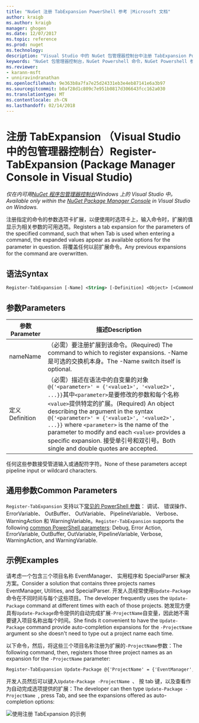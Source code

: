 ```yaml
---
title: "NuGet 注册 TabExpansion PowerShell 参考 |Microsoft 文档"
author: kraigb
ms.author: kraigb
manager: ghogen
ms.date: 12/07/2017
ms.topic: reference
ms.prod: nuget
ms.technology: 
description: "Visual Studio 中的 NuGet 包管理器控制台中注册 TabExpansion PowerShell 命令参考。"
keywords: "NuGet 包管理器控制台，NuGet Powershell 命令，NuGet Powershell 参考，注册 TabExpansion"
ms.reviewer:
- karann-msft
- unniravindranathan
ms.openlocfilehash: 9e363b8a7fa7e25d24331eb3e4eb87141e6a3b97
ms.sourcegitcommit: b0af28d1c809c7e951b0817d306643fcc162a030
ms.translationtype: MT
ms.contentlocale: zh-CN
ms.lasthandoff: 02/14/2018
---
```

# <a name="register-tabexpansion-package-manager-console-in-visual-studio"></a><span data-ttu-id="210ea-104">注册 TabExpansion （Visual Studio 中的包管理器控制台）</span><span class="sxs-lookup"><span data-stu-id="210ea-104">Register-TabExpansion (Package Manager Console in Visual Studio)</span></span>

<span data-ttu-id="210ea-105">*仅在内可用[NuGet 程序包管理器控制台](package-manager-console.md)Windows 上的 Visual Studio 中。*</span><span class="sxs-lookup"><span data-stu-id="210ea-105">*Available only within the [NuGet Package Manager Console](package-manager-console.md) in Visual Studio on Windows.*</span></span>

<span data-ttu-id="210ea-106">注册指定的命令的参数选项卡扩展，以便使用时选项卡上，输入命令时，扩展的值显示为相关参数的可用选项。</span><span class="sxs-lookup"><span data-stu-id="210ea-106">Registers a tab expansion for the parameters of the specified command, such that when Tab is used when entering a command, the expanded values appear as available options for the parameter in question.</span></span> <span data-ttu-id="210ea-107">将覆盖任何以前扩展命令。</span><span class="sxs-lookup"><span data-stu-id="210ea-107">Any previous expansions for the command are overwritten.</span></span>

## <a name="syntax"></a><span data-ttu-id="210ea-108">语法</span><span class="sxs-lookup"><span data-stu-id="210ea-108">Syntax</span></span>

```ps
Register-TabExpansion [-Name] <String> [-Definition] <Object> [<CommonParameters>]
```

## <a name="parameters"></a><span data-ttu-id="210ea-109">参数</span><span class="sxs-lookup"><span data-stu-id="210ea-109">Parameters</span></span>

| <span data-ttu-id="210ea-110">参数</span><span class="sxs-lookup"><span data-stu-id="210ea-110">Parameter</span></span> | <span data-ttu-id="210ea-111">描述</span><span class="sxs-lookup"><span data-stu-id="210ea-111">Description</span></span> |
| --- | --- |
| <span data-ttu-id="210ea-112">name</span><span class="sxs-lookup"><span data-stu-id="210ea-112">Name</span></span> | <span data-ttu-id="210ea-113">（必需）要注册扩展到该命令。</span><span class="sxs-lookup"><span data-stu-id="210ea-113">(Required) The command to which to register expansions.</span></span> <span data-ttu-id="210ea-114">-Name 是可选的交换机本身。</span><span class="sxs-lookup"><span data-stu-id="210ea-114">The -Name switch itself is optional.</span></span> |
| <span data-ttu-id="210ea-115">定义</span><span class="sxs-lookup"><span data-stu-id="210ea-115">Definition</span></span> | <span data-ttu-id="210ea-116">（必需）描述在语法中的自变量的对象`@{'<parameter>' = {'<value1>', '<value2>', ...}}`其中`<parameter>`是要修改的参数和每个名称`<value>`提供特定的扩展。</span><span class="sxs-lookup"><span data-stu-id="210ea-116">(Required) An object describing the argument in the syntax `@{'<parameter>' = {'<value1>', '<value2>', ...}}` where `<parameter>` is the name of the parameter to modify and each `<value>` provides a specific expansion.</span></span> <span data-ttu-id="210ea-117">接受单引号和双引号。</span><span class="sxs-lookup"><span data-stu-id="210ea-117">Both single and double quotes are accepted.</span></span> |

<span data-ttu-id="210ea-118">任何这些参数接受管道输入或通配符字符。</span><span class="sxs-lookup"><span data-stu-id="210ea-118">None of these parameters accept pipeline input or wildcard characters.</span></span>

## <a name="common-parameters"></a><span data-ttu-id="210ea-119">通用参数</span><span class="sxs-lookup"><span data-stu-id="210ea-119">Common Parameters</span></span>

<span data-ttu-id="210ea-120">`Register-TabExpansion` 支持以下[常见的 PowerShell 参数](http://go.microsoft.com/fwlink/?LinkID=113216)： 调试、 错误操作、 ErrorVariable、 OutBuffer、 OutVariable、 PipelineVariable、 Verbose、 WarningAction 和 WarningVariable。</span><span class="sxs-lookup"><span data-stu-id="210ea-120">`Register-TabExpansion` supports the following [common PowerShell parameters](http://go.microsoft.com/fwlink/?LinkID=113216): Debug, Error Action, ErrorVariable, OutBuffer, OutVariable, PipelineVariable, Verbose, WarningAction, and WarningVariable.</span></span>

## <a name="examples"></a><span data-ttu-id="210ea-121">示例</span><span class="sxs-lookup"><span data-stu-id="210ea-121">Examples</span></span>

<span data-ttu-id="210ea-122">请考虑一个包含三个项目名称 EventManager、 实用程序和 SpecialParser 解决方案。</span><span class="sxs-lookup"><span data-stu-id="210ea-122">Consider a solution that contains three projects names EventManager, Utilities, and SpecialParser.</span></span> <span data-ttu-id="210ea-123">开发人员经常使用`Update-Package`命令在不同时间与每个这些项目。</span><span class="sxs-lookup"><span data-stu-id="210ea-123">The developer frequently uses the `Update-Package` command at different times with each of those projects.</span></span> <span data-ttu-id="210ea-124">她发现方便具有`Update-Package`命令提供的自动完成扩展`-ProjectName`自变量，因此她不需要键入项目名称出每个时间。</span><span class="sxs-lookup"><span data-stu-id="210ea-124">She finds it convenient to have the `Update-Package` command provide auto-completion expansions for the `-ProjectName` argument so she doesn't need to type out a project name each time.</span></span> 

<span data-ttu-id="210ea-125">以下命令，然后，将这些三个项目名称注册为扩展的`-ProjectName`参数：</span><span class="sxs-lookup"><span data-stu-id="210ea-125">The following command, then, registers those three project names as an expansion for the `-ProjectName` parameter:</span></span>

```ps
Register-TabExpansion Update-Package @{'ProjectName' = {'EventManager', 'Utilities', 'SpecialParser'}}    
```

<span data-ttu-id="210ea-126">开发人员然后可以键入`Update-Package -ProjectName `、 按 tab 键，以及查看作为自动完成选项提供的扩展：</span><span class="sxs-lookup"><span data-stu-id="210ea-126">The developer can then type `Update-Package -ProjectName `, press Tab, and see the expansions offered as auto-completion options:</span></span>

![使用注册 TabExpansion 的示例](media/Register-TabExpansion-Example.png)
